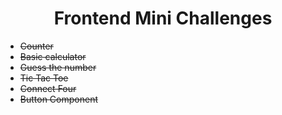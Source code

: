 <div align="center">
  <h1>Frontend Mini Challenges</h1>
</div>

- ~~Counter~~
- ~~Basic calculator~~
- ~~Guess the number~~
- ~~Tic Tac Toe~~
- ~~Connect Four~~
- ~~Button Component~~

